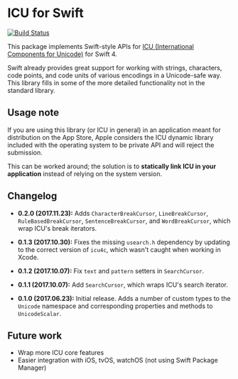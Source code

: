 # ICU for Swift

[![Build Status](https://travis-ci.org/allevato/icu-swift.svg?branch=master)](https://travis-ci.org/allevato/icu-swift)

This package implements Swift-style APIs for [ICU (International Components
for Unicode)](http://site.icu-project.org) for Swift 4.

Swift already provides great support for working with strings, characters, code
points, and code units of various encodings in a Unicode-safe way. This library
fills in some of the more detailed functionality not in the standard library.

## Usage note

If you are using this library (or ICU in general) in an application meant for
distribution on the App Store, Apple considers the ICU dynamic library included
with the operating system to be private API and will reject the submission.

This can be worked around; the solution is to **statically link ICU in your
application** instead of relying on the system version.

## Changelog

* **0.2.0 (2017.11.23):** Adds `CharacterBreakCursor`, `LineBreakCursor`,
  `RuleBasedBreakCursor`, `SentenceBreakCursor`, and `WordBreakCursor`, which
  wrap ICU's break iterators.

* **0.1.3 (2017.10.30):** Fixes the missing `usearch.h` dependency by updating
  to the correct version of `icu4c`, which wasn't caught when working in Xcode.

* **0.1.2 (2017.10.07):** Fix `text` and `pattern` setters in `SearchCursor`.

* **0.1.1 (2017.10.07):** Add `SearchCursor`, which wraps ICU's search iterator.

* **0.1.0 (2017.06.23):** Initial release. Adds a number of custom types to the
  `Unicode` namespace and corresponding properties and methods to
  `UnicodeScalar`.

## Future work

* Wrap more ICU core features
* Easier integration with iOS, tvOS, watchOS (not using Swift Package Manager)
